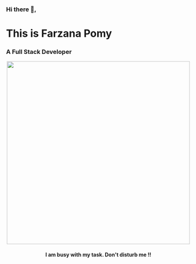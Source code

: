

### Hi there 👋, 

<h1>This is Farzana Pomy</h1>

<h3>A Full Stack Developer</h3>

<div id="header" align="center">
  <img src="https://media.giphy.com/media/L1R1tvI9svkIWwpVYr/giphy.gif" width="500" width="500"/>
<h4 style={{ background-color: "blue",
  color: "white"}}>I am busy with my task. Don't disturb me !!</h4>
</div>
